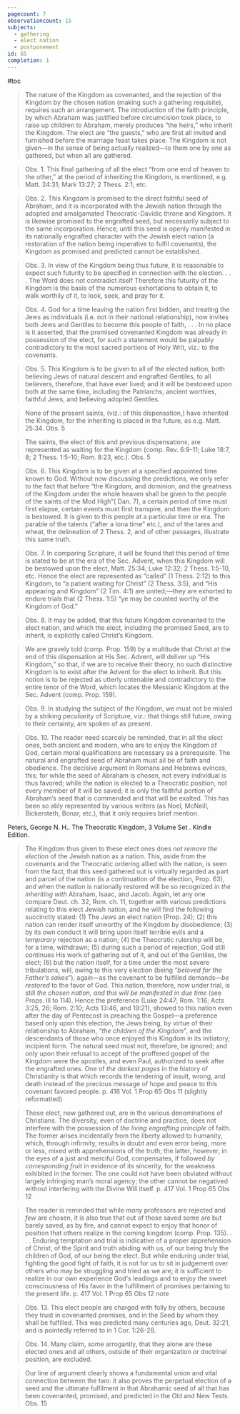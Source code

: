 ```yaml
---
pagecount: 7
observationcount: 15
subjects:
  - gathering
  - elect nation
  - postponement
id: 65
completion: 1
---
```

#toc

>The nature of the Kingdom as covenanted, and the rejection of the Kingdom by the chosen nation (making such a gathering requisite), requires such an arrangement. The introduction of the faith principle, by which Abraham was justified before circumcision took place, to raise up children to Abraham, merely produces “the heirs,” who inherit the Kingdom. The elect are “the guests,” who are first all invited and furnished before the marriage feast takes place. The Kingdom is not given—in the sense of being actually realized—to them one by one as gathered, but when all are gathered.

>Obs. 1. This final gathering of all the elect “from one end of heaven to the other,” at the period of inheriting the Kingdom, is mentioned, e.g. Matt. 24:31; Mark 13:27; 2 Thess. 2:1, etc.

>Obs. 2. This Kingdom is promised to the direct faithful seed of Abraham, and it is incorporated with the Jewish nation through the adopted and amalgamated Theocratic-Davidic throne and Kingdom. It is likewise promised to the engrafted seed, but necessarily subject to the same incorporation. Hence, until this seed is openly manifested in its nationally engrafted character with the Jewish elect nation (a restoration of the nation being imperative to fulfil covenants), the Kingdom as promised and predicted cannot be established.

>Obs. 3. In view of the Kingdom being thus future, it is reasonable to expect such futurity to be specified in connection with the election.
>. . .
>The Word does not contradict itself Therefore this futurity of the Kingdom is the basis of the numerous exhortations to obtain it, to walk worthily of it, to look, seek, and pray for it.

>Obs. 4. God for a time leaving the nation first bidden, and treating the Jews as individuals (i.e. not in their national relationship), now invites both Jews and Gentiles to become this people of faith,
>. . .
>In no place is it asserted, that the promised covenanted Kingdom was already in possession of the elect, for such a statement would be palpably contradictory to the most sacred portions of Holy Writ, viz.: to the covenants.

>Obs. 5. This Kingdom is to be given to all of the elected nation, both believing Jews of natural descent and engrafted Gentiles, to all believers, therefore, that have ever lived; and it will be bestowed upon both at the same time, including the Patriarchs, ancient worthies, faithful Jews, and believing adopted Gentiles.

>None of the present saints, (viz.: of this dispensation,) have inherited the Kingdom, for the inheriting is placed in the future, as e.g. Matt. 25:34.
>Obs. 5

>The saints, the elect of this and previous dispensations, are represented as waiting for the Kingdom (comp. Rev. 6:9-11; Luke 18:7, 8; 2 Thess. 1:5-10; Rom. 8:23, etc.).
>Obs. 5

>Obs. 6. This Kingdom is to be given at a specified appointed time known to God. Without now discussing the predictions, we only refer to the fact that before “the Kingdom, and dominion, and the greatness of the Kingdom under the whole heaven shall be given to the people of the saints of the Mod High”( Dan. 7), a certain period of time must first elapse, certain events must first transpire, and then the Kingdom is bestowed. It is given to this people at a particular time or era. The parable of the talents (“after a Iona time” etc.), and of the tares and wheat, the delineation of 2 Thess. 2, and of other passages, illustrate this same truth.

>Obs. 7. In comparing Scripture, it will be found that this period of time is stated to be at the era of the Sec. Advent, when this Kingdom will be bestowed upon the elect, Matt. 25:34; Luke 12:32; 2 Thess. 1:5-10, etc. Hence the elect are represented as “called” (1 Thess. 2:12) to this Kingdom, to “a patient waiting for Christ” (2 Thess. 3:5), and “His appearing and Kingdom” (2 Tim. 4:1) are united;—they are exhorted to endure trials that (2 Thess. 1:5) “ye may be counted worthy of the Kingdom of God.”

>Obs. 8. It may be added, that this future Kingdom covenanted to the elect nation, and which the elect, including the promised Seed, are to inherit, is explicitly called Christ’s Kingdom.

>We are gravely told (comp. Prop. 159) by a multitude that Christ at the end of this dispensation at His Sec. Advent, will deliver up “His Kingdom,” so that, if we are to receive their theory, no such distinctive Kingdom is to exist after the Advent for the elect to inherit. But this notion is to be rejected as utterly untenable and contradictory to the entire tenor of the Word, which locates the Messianic Kingdom at the Sec. Advent (comp. Prop. 159).

>Obs. 9. In studying the subject of the Kingdom, we must not be misled by a striking peculiarity of Scripture, viz.: that things still future, owing to their certainty, are spoken of as present.

>Obs. 10. The reader need scarcely be reminded, that in all the elect ones, both ancient and modern, who are to enjoy the Kingdom of God, certain moral qualifications are necessary as a prerequisite. The natural and engrafted seed of Abraham must ail be of faith and obedience. The decisive argument in Romans and Hebrews evinces, this; for while the seed of Abraham is chosen, not every individual is thus favored; while the nation is elected to a Theocratic position, not every member of it will be saved; it is only the faithful portion of Abraham’s seed that is commended and that will be exalted. This has been so ably represented by various writers (as Noel, McNeill, Bickersteth, Bonar, etc.), that it only requires brief mention.

Peters, George N. H.. The Theocratic Kingdom, 3 Volume Set . Kindle Edition. 





>The Kingdom thus given to these elect ones does *not remove the election* of the Jewish nation as a nation. This, aside from the covenants and the Theocratic ordering allied with the nation, is seen from the fact, that this seed gathered out is virtually regarded as part and parcel of the nation (is a continuation of the election, Prop. 63), and when the nation is nationally restored will be so recognized *in the inheriting with* Abraham, Isaac, and Jacob. Again, let any one compare Deut. ch. 32, Rom. ch. 11, together with various predictions relating to this elect Jewish nation, and he will find the following succinctly stated: 
>(1) The *Jews* an elect nation (Prop. 24); 
>(2) this nation can render itself unworthy of the Kingdom by disobedience; 
>(3) by its own conduct it will bring upon itself terrible evils and a *temporary* rejection as a nation; 
>(4) the Theocratic rulership will be, for a time, withdrawn; 
>(5) during such a period of rejection, God still continues His work of gathering out of it, and out of the Gentiles, the elect; 
>(6) but the nation itself, for a time under the most severe tribulations, will, owing to this very election (being “*beloved for the Father’s sakes*”), again—as the covenant to be fulfilled demands—*be restored* to the favor of God. 
>This nation, therefore, now under trial, is still *the chosen nation, and this will be manifested in due time* (see Props. Ill to 114). Hence the preference (Luke 24:47; Rom. 1:16; Acts 3:25, 26; Rom. 2:10; Acts 13:46, and 19:21), showed to this nation even after the day of Pentecost in preaching the Gospel—a preference based only upon this election, the Jews being, by virtue of their relationship to Abraham, “*the children of the Kingdom*", and the descendants of those who once enjoyed this Kingdom in its initiatory, incipient form. The natural seed must not, therefore, be ignored; and only upon their refusal to accept of the proffered gospel of the Kingdom were the apostles, and even Paul, authorized to seek after the engrafted ones. One of *the darkest pages* in the history of Christianity is that which records the tendering of insult, wrong, and death instead of the precious message of hope and peace to this covenant favored people.
>p. 416 Vol. 1 Prop 65 Obs 11 (slightly reformatted)

>These elect, now gathered out, are in the various denominations of Christians. The diversity, even of doctrine and practice, does not interfere with the possession of *the living engrafting principle* of faith. The former arises incidentally from the liberty allowed to humanity, which, through infirmity, results in doubt and even error being, more or less, mixed with apprehensions of the truth; the latter, however, in the eyes of a just and merciful God, compensates, if followed *by corresponding fruit* in evidence of its sincerity, for the weakness exhibited in the former. The one could not have been obviated without largely infringing man’s moral agency; the other cannot be negatived without interfering with the Divine Will itself.
>p. 417 Vol. 1 Prop 65 Obs 12 

>The reader is reminded that while *many* professors are rejected and *few* are chosen, it is also true that out of those saved  some are but barely saved, as by fire, and cannot expect to enjoy that honor of position that others realize in the coming kingdom (comp. Prop. 135).
>. . .
>Enduring temptation and trial is indicative of a proper apprehension of Christ, of the Spirit and truth abiding with us, of our being truly the children of God, of our being the elect. But while enduring under trial, fighting the good fight of faith, it is not for us to sit in judgement over others who may be struggling and tried as we are; it is sufficient to realize in our own experience God's leadings and to enjoy the sweet consciousness of His favor in the fulfillment of promises pertaining to the present life.
>p. 417 Vol. 1 Prop 65 Obs 12 note

>Obs. 13. This elect people are charged with folly by others, because they trust in covenanted promises, and in the Seed by whom they shall be fulfilled. This was predicted many centuries ago, Deut. 32:21, and is pointedly referred to in 1 Cor. 1:26-28.

>Obs. 14. Many claim, some arrogantly, that they alone are these elected ones and all others, outside of their organization or doctrinal position, are excluded.

>Our line of argument clearly shows a fundamental union and vital connection between the two: it also proves the perpetual election of a seed and the ultimate fulfilment in that Abrahamic seed of all that has been covenanted, promised, and predicted in the Old and New Tests.
>Obs. 15





